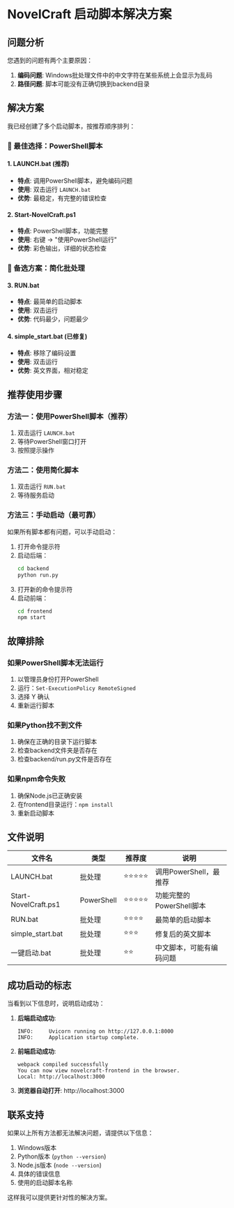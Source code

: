 # NovelCraft 启动脚本解决方案

## 问题分析

您遇到的问题有两个主要原因：

1. **编码问题**: Windows批处理文件中的中文字符在某些系统上会显示为乱码
2. **路径问题**: 脚本可能没有正确切换到backend目录

## 解决方案

我已经创建了多个启动脚本，按推荐顺序排列：

### 🥇 最佳选择：PowerShell脚本

#### 1. LAUNCH.bat (推荐)
- **特点**: 调用PowerShell脚本，避免编码问题
- **使用**: 双击运行 `LAUNCH.bat`
- **优势**: 最稳定，有完整的错误检查

#### 2. Start-NovelCraft.ps1
- **特点**: PowerShell脚本，功能完整
- **使用**: 右键 → "使用PowerShell运行"
- **优势**: 彩色输出，详细的状态检查

### 🥈 备选方案：简化批处理

#### 3. RUN.bat
- **特点**: 最简单的启动脚本
- **使用**: 双击运行
- **优势**: 代码最少，问题最少

#### 4. simple_start.bat (已修复)
- **特点**: 移除了编码设置
- **使用**: 双击运行
- **优势**: 英文界面，相对稳定

## 推荐使用步骤

### 方法一：使用PowerShell脚本（推荐）
1. 双击运行 `LAUNCH.bat`
2. 等待PowerShell窗口打开
3. 按照提示操作

### 方法二：使用简化脚本
1. 双击运行 `RUN.bat`
2. 等待服务启动

### 方法三：手动启动（最可靠）
如果所有脚本都有问题，可以手动启动：

1. 打开命令提示符
2. 启动后端：
   ```cmd
   cd backend
   python run.py
   ```
3. 打开新的命令提示符
4. 启动前端：
   ```cmd
   cd frontend
   npm start
   ```

## 故障排除

### 如果PowerShell脚本无法运行
1. 以管理员身份打开PowerShell
2. 运行：`Set-ExecutionPolicy RemoteSigned`
3. 选择 Y 确认
4. 重新运行脚本

### 如果Python找不到文件
1. 确保在正确的目录下运行脚本
2. 检查backend文件夹是否存在
3. 检查backend/run.py文件是否存在

### 如果npm命令失败
1. 确保Node.js已正确安装
2. 在frontend目录运行：`npm install`
3. 重新启动脚本

## 文件说明

| 文件名 | 类型 | 推荐度 | 说明 |
|--------|------|--------|------|
| LAUNCH.bat | 批处理 | ⭐⭐⭐⭐⭐ | 调用PowerShell，最推荐 |
| Start-NovelCraft.ps1 | PowerShell | ⭐⭐⭐⭐⭐ | 功能完整的PowerShell脚本 |
| RUN.bat | 批处理 | ⭐⭐⭐⭐ | 最简单的启动脚本 |
| simple_start.bat | 批处理 | ⭐⭐⭐ | 修复后的英文脚本 |
| 一键启动.bat | 批处理 | ⭐⭐ | 中文脚本，可能有编码问题 |

## 成功启动的标志

当看到以下信息时，说明启动成功：

1. **后端启动成功**:
   ```
   INFO:     Uvicorn running on http://127.0.0.1:8000
   INFO:     Application startup complete.
   ```

2. **前端启动成功**:
   ```
   webpack compiled successfully
   You can now view novelcraft-frontend in the browser.
   Local: http://localhost:3000
   ```

3. **浏览器自动打开**: http://localhost:3000

## 联系支持

如果以上所有方法都无法解决问题，请提供以下信息：

1. Windows版本
2. Python版本 (`python --version`)
3. Node.js版本 (`node --version`)
4. 具体的错误信息
5. 使用的启动脚本名称

这样我可以提供更针对性的解决方案。
